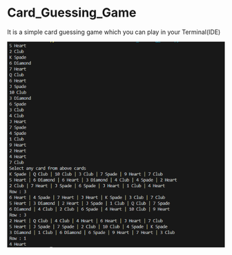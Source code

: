 # Card_Guessing_Game
It is a simple card guessing game which you can play in your Terminal(IDE)

![](i3.png)
